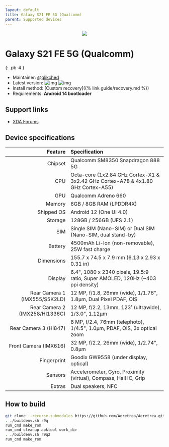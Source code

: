 ```yaml
---
layout: default
title: Galaxy S21 FE 5G (Qualcomm)
parent: Supported devices
---
```


<p align="center">
  <img loading="lazy" src="/Aeretrea/assets/images/s21fe.png"/>
</p>

# Galaxy S21 FE 5G (Qualcomm)
{: .pb-4 }
- Maintainer: [@glikched](https://github.com/glikched)
- Latest version: ![img](https://img.shields.io/github/v/release/Aeretrea/Aeretrea?filter=r9q-*&style=flat-square&color=89bcff) ![img](https://img.shields.io/github/v/release/Aeretrea/Aeretrea?filter=r9q2*&style=flat-square&color=89bcff)
- Install method: [Custom recovery]({% link guide/recovery.md %})
- Requirements: **Android 14 bootloader**

## Support links

- [XDA Forums](https://xdaforums.com/f/samsung-galaxy-s21-fe.12389/)

## Device specifications

| Feature                        | Specification                                                                    |
| -----------------------------: | :------------------------------------------------------------------------------- |
| Chipset                        | Qualcomm SM8350 Snapdragon 888 5G                                                |
| CPU                            | Octa-core (1x2.84 GHz Cortex-X1 & 3x2.42 GHz Cortex-A78 & 4x1.80 GHz Cortex-A55) |
| GPU                            | Qualcomm Adreno 660                                                              |
| Memory                         | 6GB / 8GB RAM (LPDDR4X)                                                          |
| Shipped OS                     | Android 12 (One UI 4.0)                                                          |
| Storage                        | 128GB / 256GB (UFS 2.1)                                                          |
| SIM                            | Single SIM (Nano-SIM) or Dual SIM (Nano-SIM, dual stand-by)                      |
| Battery                        | 4500mAh Li-Ion (non-removable), 25W fast charge                                  |
| Dimensions                     | 155.7 x 74.5 x 7.9 mm (6.13 x 2.93 x 0.31 in)                                    |
| Display                        | 6.4", 1080 x 2340 pixels, 19.5:9 ratio, Super AMOLED, 120Hz (~403 ppi density)   |
| Rear Camera 1 (IMX555/S5K2LD)  | 12 MP, f/1.8, 26mm (wide), 1/1.76", 1.8µm, Dual Pixel PDAF, OIS                  |
| Rear Camera 2 (IMX258/HI1336C) | 12 MP, f/2.2, 13mm, 123˚ (ultrawide), 1/3.0", 1.12µm                             |
| Rear Camera 3 (HI847)          | 8 MP, f/2.4, 76mm (telephoto), 1/4.5", 1.0µm, PDAF, OIS, 3x optical zoom         |
| Front Camera (IMX616)          | 32 MP, f/2.2, 26mm (wide), 1/2.74", 0.8µm                                        |
| Fingerprint                    | Goodix GW9558 (under display, optical)                                           |
| Sensors                        | Accelerometer, Gyro, Proximity (virtual), Compass, Hall IC, Grip                 |
| Extras                         | Dual speakers, NFC                                                               |

## How to build

```bash
git clone --recurse-submodules https://github.com/Aeretrea/Aeretrea.git && cd Aeretrea
. ./buildenv.sh r9q
run_cmd make_rom
run_cmd cleanup apktool work_dir
. ./buildenv.sh r9q2
run_cmd make_rom
```
